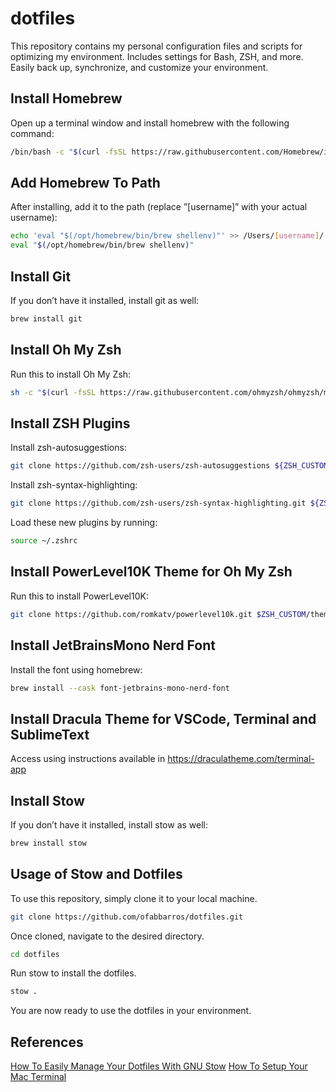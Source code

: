 # dotfiles
This repository contains my personal configuration files and scripts for optimizing my environment. Includes settings for Bash, ZSH, and more. Easily back up, synchronize, and customize your environment.

## Install Homebrew
Open up a terminal window and install homebrew with the following command:

```bash
/bin/bash -c "$(curl -fsSL https://raw.githubusercontent.com/Homebrew/install/HEAD/install.sh)"
```

## Add Homebrew To Path
After installing, add it to the path (replace ”[username]” with your actual username):

```bash
echo 'eval "$(/opt/homebrew/bin/brew shellenv)"' >> /Users/[username]/.zprofile
eval "$(/opt/homebrew/bin/brew shellenv)"
```

## Install Git
If you don’t have it installed, install git as well:

```bash
brew install git
```

## Install Oh My Zsh
Run this to install Oh My Zsh:

```bash
sh -c "$(curl -fsSL https://raw.githubusercontent.com/ohmyzsh/ohmyzsh/master/tools/install.sh)"
```

## Install ZSH Plugins
Install zsh-autosuggestions:

```bash
git clone https://github.com/zsh-users/zsh-autosuggestions ${ZSH_CUSTOM:-~/.oh-my-zsh/custom}/plugins/zsh-autosuggestions
```

Install zsh-syntax-highlighting:

```bash
git clone https://github.com/zsh-users/zsh-syntax-highlighting.git ${ZSH_CUSTOM:-~/.oh-my-zsh/custom}/plugins/zsh-syntax-highlighting
```

Load these new plugins by running:

```bash
source ~/.zshrc
```

## Install PowerLevel10K Theme for Oh My Zsh
Run this to install PowerLevel10K:

```bash
git clone https://github.com/romkatv/powerlevel10k.git $ZSH_CUSTOM/themes/powerlevel10k
```

## Install JetBrainsMono Nerd Font
Install the font using homebrew:

```bash
brew install --cask font-jetbrains-mono-nerd-font
```

## Install Dracula Theme for VSCode, Terminal and SublimeText
Access using instructions available in https://draculatheme.com/terminal-app

## Install Stow
If you don’t have it installed, install stow as well:

```bash
brew install stow
```

## Usage of Stow and Dotfiles
To use this repository, simply clone it to your local machine. 

```bash
git clone https://github.com/ofabbarros/dotfiles.git
```

Once cloned, navigate to the desired directory.

```bash
cd dotfiles
```

Run stow to install the dotfiles.

```bash
stow .
```

You are now ready to use the dotfiles in your environment.

## References
[How To Easily Manage Your Dotfiles With GNU Stow](https://www.josean.com/posts/how-to-manage-dotfiles-with-gnu-stow)
[How To Setup Your Mac Terminal](https://www.josean.com/posts/terminal-setup)
